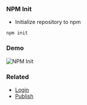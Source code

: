 ### NPM Init

- Initialize repository to npm

`npm init`

### Demo

<img src="../../gifs/npm-init.gif" alt="NPM Init"/> <br>

### Related

- [Login](npm-login.md)
- [Publish](npm-publish)
